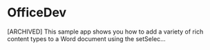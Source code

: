 # OfficeDev
[ARCHIVED] This sample app shows you how to add a variety of rich content types to a Word document using the setSelec…
